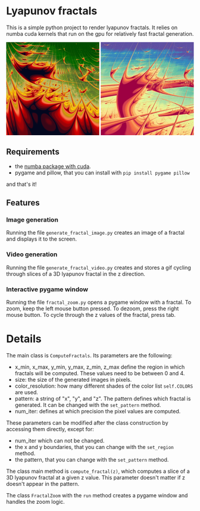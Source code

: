 # Lyapunov fractals
This is a simple python project to render lyapunov fractals. It relies on numba cuda kernels that run on the gpu for relatively fast fractal generation.

![Alt text](./outputs/lyapunov_xxxyyxyyyyyyy.png?raw=true)
![Alt text](./outputs/lyapunov_xyyyxyxyy.png?raw=true)

## Requirements

- the [numba package with cuda](https://numba.pydata.org/numba-doc/latest/cuda/overview.html#requirements).
- pygame and pillow, that you can install with `pip install pygame pillow`

and that's it!

## Features
### Image generation
Running the file `generate_fractal_image.py` creates an image of a fractal and displays it to the screen.
### Video generation
Running the file `generate_fractal_video.py` creates and stores a gif cycling through slices of a 3D lyapunov fractal in the z direction.
### Interactive pygame window
Running the file `fractal_zoom.py` opens a pygame window with a fractal. To zoom, keep the left mouse button pressed. To dezoom, press the right mouse button. To cycle through the z values of the fractal, press tab.

# Details
The main class is `ComputeFractals`. Its parameters are the following:
- x_min, x_max, y_min, y_max, z_min, z_max define the region in which fractals will be computed. These values need to be between 0 and 4.
- size: the size of the generated images in pixels.
- color_resolution: how many different shades of the color list `self.COLORS` are used.
- pattern: a string of "x", "y", and "z". The pattern defines which fractal is generated. It can be changed with the `set_pattern` method.
- num_iter: defines at which precision the pixel values are computed.

These parameters can be modified after the class construction by accessing them directly, except for:
- num_iter which can not be changed.
- the x and y boundaries, that you can change with the `set_region` method.
- the pattern, that you can change with the `set_pattern` method.

The class main method is `compute_fractal(z)`, which computes
a slice of a 3D lyapunov fractal at a given z value. This parameter doesn't matter if z doesn't appear in the pattern.

The class `FractalZoom` with the `run` method creates a pygame window and handles the zoom logic.